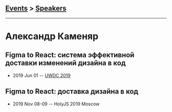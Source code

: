 ## [Events](../README.md) > [Speakers](../speakers.md)
---

# Александр Каменяр

## Figma to React: система эффективной доставки изменений дизайна в код
- 2019 Jun 01 -- [UWDC 2019](https://youtu.be/0Ol1XHk3vsA)    
## Figma to React: доставка дизайна в код
- 2019 Nov 08-09 -- HolyJS 2019 Moscow    
